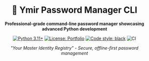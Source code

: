 <div align="center">

# 🔐 Ymir Password Manager CLI

**Professional-grade command-line password manager showcasing advanced Python development**

[![Python 3.11+](https://img.shields.io/badge/Python-3.11%2B-blue.svg)](https://www.python.org/downloads/)
[![License: Portfolio](https://img.shields.io/badge/License-Portfolio-red.svg)](LICENSE)
[![Code style: black](https://img.shields.io/badge/code%20style-black-000000.svg)](https://github.com/psf/black)
![CI](https://github.com/yourusername/ymir-password-manager-cli/actions/workflows/ci.yml/badge.svg)

*"Your Master Identity Registry" - Secure, offline-first password management*
</div>
